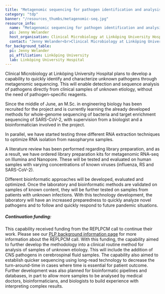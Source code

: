 ```yaml
---
title: "Metagenomic sequencing for pathogen identification and analysis"
category: "tdp"
banner: "/resources_thumbs/metagenomic-seq.jpg"
resource_info:
  name: "Metagenomic sequencing for pathogen identification and analysis"
  pi: Jenny Welander
  host_organisation: Clinical Microbiology at Linköping University Hospital
  contact: "Jenny Welander<br>Clinical Microbiology at Linköping University Hospital<br>Email: [jenny.welander@regionostergotland.se](mailto:jenny.welander@regionostergotland.se)"
for_background_table:
  pi: Jenny Welander
  pi_affiliation: Linköping University
  lab: Linköping University Hospital
---
```


Clinical Microbiology at Linköping University Hospital plans to develop a capability to quickly identify and characterize unknown pathogens through metagenomic sequencing. This will enable detection and sequence analysis of pathogens directly from clinical samples of unknown etiology, without the need of pathogen-specific reagents.

Since the middle of June, an M.Sc. in engineering biology has been recruited for the project and is currently learning the already developed methods for whole-genome sequencing of bacteria and target enrichment sequencing of SARS-CoV-2, with supervision from a biologist and a bioinformatician involved in the project.

In parallel, we have started testing three different RNA extraction techniques to optimize RNA isolation from nasopharynx samples.

A literature review has been performed regarding library preparation, and as a result, we have ordered library preparation kits for metagenomic RNA-seq on Illumina and Nanopore. These will be tested and evaluated on human samples with varying concentrations of known viruses (influenza, RS and SARS-CoV-2).

Different bioinformatic approaches will be developed, evaluated and optimized. Once the laboratory and bioinformatic methods are validated on samples of known content, they will be further tested on samples from patients with unknown infections. With this technology development, the laboratory will have an increased preparedness to quickly analyze novel pathogens and to follow and quickly respond to future pandemic situations.

##### Continuation funding:

This capability received funding from the REPLPCM call to continue their work. Please see our <a href="/plp-program-background/#progress-to-date-previous-calls">PLP background information page</a> for more information about the REPLPCM call. With this funding, the capability aimed to further develop the methodology into a clinical routine method for analysis of samples of unknown etiology. This will include the addition of CNS pathogens in cerebrospinal fluid samples. The capability also aimed to establish quicker sequencing using long-read technology to decrease the turn-around-time in cases where time is essential for patient outcome. Further development was also planned for bioinformatic pipelines and databases, in part to allow more samples to be analysed by medical doctors, bioinformaticians, and biologists to build experience with interpreting complex results.
